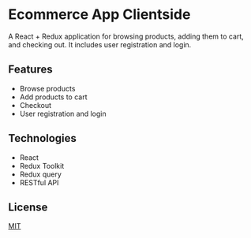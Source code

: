 # Ecommerce App Clientside

A React + Redux application for browsing products, adding them to cart, and checking out. It includes user registration and login.

## Features
- Browse products
- Add products to cart
- Checkout
- User registration and login

## Technologies
- React
- Redux Toolkit
- Redux query
- RESTful API

## License

[MIT](https://choosealicense.com/licenses/mit/)